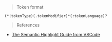 > Token format

`(*|tokenType)(.tokenModifier)*(:tokenLanguage)?`

> References

- [The Semantic Highlight Guide from VSCode](https://code.visualstudio.com/api/language-extensions/semantic-highlight-guide)

